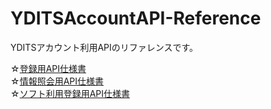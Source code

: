# YDITSAccountAPI-Reference
YDITSアカウント利用APIのリファレンスです。

☆[登録用API仕様書](https://github.com/YDITS/YDITSAccountAPI-Reference/blob/main/regist_reference.md)  
☆[情報照会用API仕様書](https://github.com/YDITS/YDITSAccountAPI-Reference/blob/main/inquiry_reference.md)  
☆[ソフト利用登録用API仕様書](https://github.com/YDITS/YDITSAccountAPI-Reference/blob/main/auth_reference.md)
